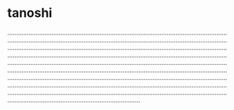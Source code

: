 # tanoshi

.......................................................................................................................................................................................................................................................................................................................................................................................................................................................................................................................................................................................................................................................................................................................................................................................................................................................................................................................................................................................................................................................................................................................................................................................................................................